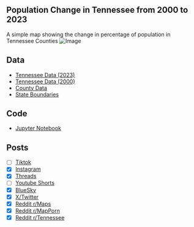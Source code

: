 ## Population Change in Tennessee from 2000 to 2023
A simple map showing the change in percentage of population in Tennessee Counties
![Image](https://drive.google.com/uc?export=view&id=16r3PIc772-m4wrYpQt2TrnVTmzXcp1ra)

## Data
* [Tennessee Data (2023)](https://data.census.gov/table/ACSDP5Y2023.DP05?g=010XX00US$0500000_040XX00US47$0500000&moe=false)
* [Tennessee Data (2000)](https://data.census.gov/table/DECENNIALDPSF22000.DP1?g=040XX00US47$0500000&y=2000)
* [County Data](https://www.census.gov/geographies/mapping-files/time-series/geo/cartographic-boundary.html)
* [State Boundaries](https://www.census.gov/geographies/mapping-files/time-series/geo/carto-boundary-file.html)

## Code
* [Jupyter Notebook](FormatData.ipynb)

## Posts
- [ ] [Tiktok]()
- [x] [Instagram](https://www.instagram.com/p/DL2loAsxlbM/)
- [x] [Threads](https://www.threads.com/@vinemapper/post/DL2lofLxpTC)
- [ ] [Youtube Shorts]()
- [x] [BlueSky](https://bsky.app/profile/vinemapper.bsky.social/post/3lthoozmqqk2g)
- [x] [X/Twitter](https://x.com/VineMapper/status/1942616638395724277)
- [x] [Reddit r/Maps](https://www.reddit.com/r/Maps/comments/1lusk7r/percent_population_change_per_tennessee_county/)
- [x] [Reddit r/MapPorn](https://www.reddit.com/r/MapPorn/comments/1lusk3v/percent_population_change_per_tennessee_county/)
- [x] [Reddit r/Tennessee](https://www.reddit.com/r/Tennessee/comments/1lusn7z/percent_population_change_per_tennessee_county/)
